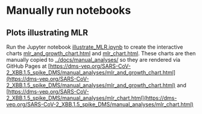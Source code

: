 # Manually run notebooks

## Plots illustrating MLR
Run the Jupyter notebook [illustrate_MLR.ipynb](illustrate_MLR.ipynb) to create the interactive charts [mlr_and_growth_chart.html](mlr_and_growth_chart.html) and [mlr_chart.html](mlr_chart.html).
These charts are then manually copied to [../docs/manual_analyses/](../docs/manual_analyses) so they are rendered via GitHub Pages at
[https://dms-vep.org/SARS-CoV-2_XBB.1.5_spike_DMS/manual_analyses/mlr_and_growth_chart.html](https://dms-vep.org/SARS-CoV-2_XBB.1.5_spike_DMS/manual_analyses/mlr_and_growth_chart.html)
and
[https://dms-vep.org/SARS-CoV-2_XBB.1.5_spike_DMS/manual_analyses/mlr_chart.html](https://dms-vep.org/SARS-CoV-2_XBB.1.5_spike_DMS/manual_analyses/mlr_chart.html)
